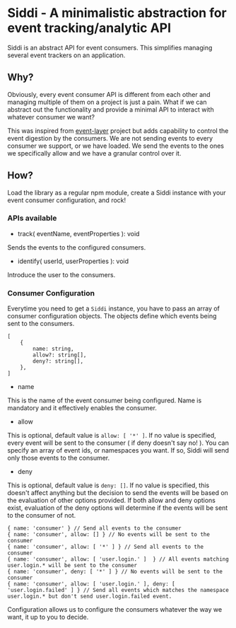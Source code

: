 # Siddi - A minimalistic abstraction for event tracking/analytic API
Siddi is an abstract API for event consumers. This simplifies managing several event trackers on an application.

## Why?
Obviously, every event consumer API is different from each other and managing multiple of them on a project is just a pain. What if we can abstract out the functionality and provide a minimal API to interact with whatever consumer we want?

This was inspired from [event-layer](https://github.com/kidGodzilla/event-layer) project but adds capability to control the event digestion by the consumers. We are not sending events to every consumer we support, or we have loaded. We send the events to the ones we specifically allow and we have a granular control over it.

## How?
Load the library as a regular npm module, create a Siddi instance with your event consumer configuration, and rock!

### APIs available
* track( eventName, eventProperties ): void

Sends the events to the configured consumers.

* identify( userId, userProperties ): void

Introduce the user to the consumers.

### Consumer Configuration
Everytime you need to get a `Siddi` instance, you have to pass an array of consumer configuration objects. The objects define which events being sent to the consumers.

```
[
    {
        name: string,
        allow?: string[],
        deny?: string[],
    },
]
```
* name

This is the name of the event consumer being configured. Name is mandatory and it effectively enables the consumer.

* allow

This is optional, default value is `allow: [ '*' ]`. If no value is specified, every event will be sent to the consumer ( if deny doesn't say no! ). You can specify an array of event ids, or namespaces you want. If so, Siddi will send only those events to the consumer.

* deny

This is optional, default value is `deny: []`. If no value is specified, this doesn't affect anything but the decision to send the events will be based on the evaluation of other options provided. If both allow and deny options exist, evaluation of the deny options will determine if the events will be sent to the consumer of not.

```
{ name: 'consumer' } // Send all events to the consumer
{ name: 'consumer', allow: [] } // No events will be sent to the consumer
{ name: 'consumer', allow: [ '*' ] } // Send all events to the consumer
{ name: 'consumer', allow: [ 'user.login.' ]  } // All events matching user.login.* will be sent to the consumer
{ name: 'consumer', deny: [ '*' ] } // No events will be sent to the consumer
{ name: 'consumer', allow: [ 'user.login.' ], deny: [ 'user.login.failed' ] } // Send all events which matches the namespace user.login.* but don't send user.login.failed event.
```

Configuration allows us to configure the consumers whatever the way we want, it up to you to decide.